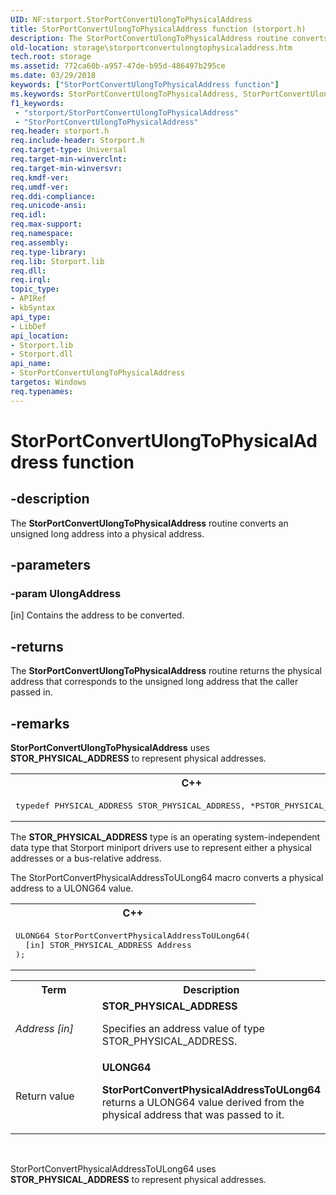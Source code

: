 ```yaml
---
UID: NF:storport.StorPortConvertUlongToPhysicalAddress
title: StorPortConvertUlongToPhysicalAddress function (storport.h)
description: The StorPortConvertUlongToPhysicalAddress routine converts an unsigned long address into a physical address.
old-location: storage\storportconvertulongtophysicaladdress.htm
tech.root: storage
ms.assetid: 772ca60b-a957-47de-b95d-486497b295ce
ms.date: 03/29/2018
keywords: ["StorPortConvertUlongToPhysicalAddress function"]
ms.keywords: StorPortConvertUlongToPhysicalAddress, StorPortConvertUlongToPhysicalAddress routine [Storage Devices], storage.storportconvertulongtophysicaladdress, storport/StorPortConvertUlongToPhysicalAddress, storprt_c0da13f0-81f8-48ae-93e2-8af7bcedf4dc.xml
f1_keywords:
 - "storport/StorPortConvertUlongToPhysicalAddress"
 - "StorPortConvertUlongToPhysicalAddress"
req.header: storport.h
req.include-header: Storport.h
req.target-type: Universal
req.target-min-winverclnt: 
req.target-min-winversvr: 
req.kmdf-ver: 
req.umdf-ver: 
req.ddi-compliance: 
req.unicode-ansi: 
req.idl: 
req.max-support: 
req.namespace: 
req.assembly: 
req.type-library: 
req.lib: Storport.lib
req.dll: 
req.irql: 
topic_type:
- APIRef
- kbSyntax
api_type:
- LibDef
api_location:
- Storport.lib
- Storport.dll
api_name:
- StorPortConvertUlongToPhysicalAddress
targetos: Windows
req.typenames: 
---
```


# StorPortConvertUlongToPhysicalAddress function


## -description


The <b>StorPortConvertUlongToPhysicalAddress</b> routine converts an unsigned long address into a physical address.


## -parameters




### -param UlongAddress 
[in]
Contains the address to be converted.


## -returns



The <b>StorPortConvertUlongToPhysicalAddress</b> routine returns the physical address that corresponds to the unsigned long address that the caller passed in.




## -remarks



<b>StorPortConvertUlongToPhysicalAddress</b> uses <b>STOR_PHYSICAL_ADDRESS</b> to represent physical addresses.

<div class="code"><span codelanguage="ManagedCPlusPlus"><table>
<tr>
<th>C++</th>
</tr>
<tr>
<td>
<pre>typedef PHYSICAL_ADDRESS STOR_PHYSICAL_ADDRESS, *PSTOR_PHYSICAL_ADDRESS;
</pre>
</td>
</tr>
</table></span></div>
The <b>STOR_PHYSICAL_ADDRESS</b> type is an operating system-independent data type that Storport miniport drivers use to represent either a physical addresses or a bus-relative address. 

The StorPortConvertPhysicalAddressToULong64 macro converts a physical address to a ULONG64 value.

<div class="code"><span codelanguage="ManagedCPlusPlus"><table>
<tr>
<th>C++</th>
</tr>
<tr>
<td>
<pre>ULONG64 StorPortConvertPhysicalAddressToULong64(
  [in] STOR_PHYSICAL_ADDRESS Address
);
</pre>
</td>
</tr>
</table></span></div>


<table>
<tr>
<th>Term</th>
<th>Description</th>
</tr>
<tr>
<td width="40%">
<a id="Address__in_"></a><a id="address__in_"></a><a id="ADDRESS__IN_"></a><i>Address [in]</i>

</td>
<td width="60%">
<b>STOR_PHYSICAL_ADDRESS</b>

Specifies an address value of type STOR_PHYSICAL_ADDRESS.

</td>
</tr>
<tr>
<td width="40%">
<a id="Return_value"></a><a id="return_value"></a><a id="RETURN_VALUE"></a>Return value

</td>
<td width="60%">
<b>ULONG64</b>

<b>StorPortConvertPhysicalAddressToULong64</b> returns a ULONG64 value derived from the physical address that was passed to it.

</td>
</tr>
</table>
 

StorPortConvertPhysicalAddressToULong64 uses <b>STOR_PHYSICAL_ADDRESS</b> to represent physical addresses.



